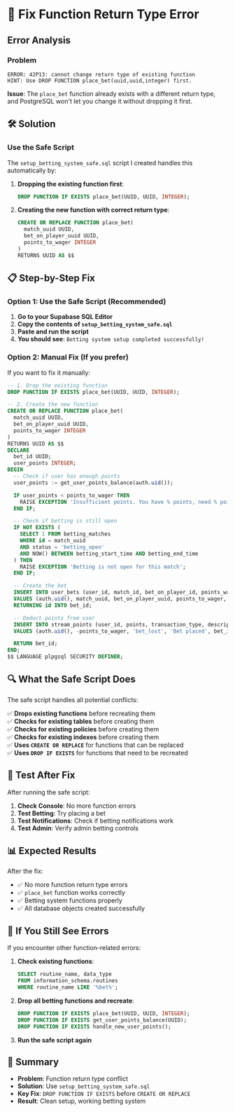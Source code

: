 # 🔧 Fix Function Return Type Error

## Error Analysis

### **Problem**

```
ERROR: 42P13: cannot change return type of existing function
HINT: Use DROP FUNCTION place_bet(uuid,uuid,integer) first.
```

**Issue**: The `place_bet` function already exists with a different return type, and PostgreSQL won't let you change it without dropping it first.

## 🛠️ **Solution**

### **Use the Safe Script**

The `setup_betting_system_safe.sql` script I created handles this automatically by:

1. **Dropping the existing function first**:

   ```sql
   DROP FUNCTION IF EXISTS place_bet(UUID, UUID, INTEGER);
   ```

2. **Creating the new function with correct return type**:
   ```sql
   CREATE OR REPLACE FUNCTION place_bet(
     match_uuid UUID,
     bet_on_player_uuid UUID,
     points_to_wager INTEGER
   )
   RETURNS UUID AS $$
   ```

## 📋 **Step-by-Step Fix**

### **Option 1: Use the Safe Script (Recommended)**

1. **Go to your Supabase SQL Editor**
2. **Copy the contents of `setup_betting_system_safe.sql`**
3. **Paste and run the script**
4. **You should see**: `Betting system setup completed successfully!`

### **Option 2: Manual Fix (If you prefer)**

If you want to fix it manually:

```sql
-- 1. Drop the existing function
DROP FUNCTION IF EXISTS place_bet(UUID, UUID, INTEGER);

-- 2. Create the new function
CREATE OR REPLACE FUNCTION place_bet(
  match_uuid UUID,
  bet_on_player_uuid UUID,
  points_to_wager INTEGER
)
RETURNS UUID AS $$
DECLARE
  bet_id UUID;
  user_points INTEGER;
BEGIN
  -- Check if user has enough points
  user_points := get_user_points_balance(auth.uid());

  IF user_points < points_to_wager THEN
    RAISE EXCEPTION 'Insufficient points. You have % points, need % points', user_points, points_to_wager;
  END IF;

  -- Check if betting is still open
  IF NOT EXISTS (
    SELECT 1 FROM betting_matches
    WHERE id = match_uuid
    AND status = 'betting_open'
    AND NOW() BETWEEN betting_start_time AND betting_end_time
  ) THEN
    RAISE EXCEPTION 'Betting is not open for this match';
  END IF;

  -- Create the bet
  INSERT INTO user_bets (user_id, match_id, bet_on_player_id, points_wagered, potential_winnings)
  VALUES (auth.uid(), match_uuid, bet_on_player_uuid, points_to_wager, points_to_wager * 2)
  RETURNING id INTO bet_id;

  -- Deduct points from user
  INSERT INTO stream_points (user_id, points, transaction_type, description, reference_id, reference_type)
  VALUES (auth.uid(), -points_to_wager, 'bet_lost', 'Bet placed', bet_id, 'bet');

  RETURN bet_id;
END;
$$ LANGUAGE plpgsql SECURITY DEFINER;
```

## 🔍 **What the Safe Script Does**

The safe script handles all potential conflicts:

✅ **Drops existing functions** before recreating them  
✅ **Checks for existing tables** before creating them  
✅ **Checks for existing policies** before creating them  
✅ **Checks for existing indexes** before creating them  
✅ **Uses `CREATE OR REPLACE`** for functions that can be replaced  
✅ **Uses `DROP IF EXISTS`** for functions that need to be recreated

## 🧪 **Test After Fix**

After running the safe script:

1. **Check Console**: No more function errors
2. **Test Betting**: Try placing a bet
3. **Test Notifications**: Check if betting notifications work
4. **Test Admin**: Verify admin betting controls

## 📊 **Expected Results**

After the fix:

- ✅ No more function return type errors
- ✅ `place_bet` function works correctly
- ✅ Betting system functions properly
- ✅ All database objects created successfully

## 🚨 **If You Still See Errors**

If you encounter other function-related errors:

1. **Check existing functions**:

   ```sql
   SELECT routine_name, data_type
   FROM information_schema.routines
   WHERE routine_name LIKE '%bet%';
   ```

2. **Drop all betting functions and recreate**:

   ```sql
   DROP FUNCTION IF EXISTS place_bet(UUID, UUID, INTEGER);
   DROP FUNCTION IF EXISTS get_user_points_balance(UUID);
   DROP FUNCTION IF EXISTS handle_new_user_points();
   ```

3. **Run the safe script again**

## 🎯 **Summary**

- **Problem**: Function return type conflict
- **Solution**: Use `setup_betting_system_safe.sql`
- **Key Fix**: `DROP FUNCTION IF EXISTS` before `CREATE OR REPLACE`
- **Result**: Clean setup, working betting system
